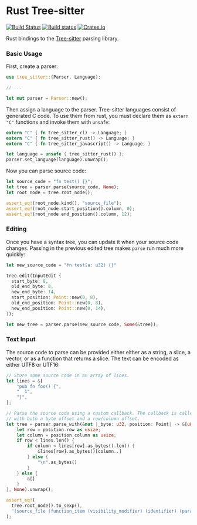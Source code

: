Rust Tree-sitter
================

[![Build Status](https://travis-ci.org/tree-sitter/tree-sitter.svg?branch=master)](https://travis-ci.org/tree-sitter/tree-sitter)
[![Build status](https://ci.appveyor.com/api/projects/status/vtmbd6i92e97l55w/branch/master?svg=true)](https://ci.appveyor.com/project/maxbrunsfeld/tree-sitter/branch/master)
[![Crates.io](https://img.shields.io/crates/v/tree-sitter.svg)](https://crates.io/crates/tree-sitter)

Rust bindings to the [Tree-sitter][] parsing library.

### Basic Usage

First, create a parser:

```rust
use tree_sitter::{Parser, Language};

// ...

let mut parser = Parser::new();
```

Then assign a language to the parser. Tree-sitter languages consist of generated C code. To use them from rust, you must declare them as `extern "C"` functions and invoke them with `unsafe`:

```rust
extern "C" { fn tree_sitter_c() -> Language; }
extern "C" { fn tree_sitter_rust() -> Language; }
extern "C" { fn tree_sitter_javascript() -> Language; }

let language = unsafe { tree_sitter_rust() };
parser.set_language(language).unwrap();
```

Now you can parse source code:

```rust
let source_code = "fn test() {}";
let tree = parser.parse(source_code, None);
let root_node = tree.root_node();

assert_eq!(root_node.kind(), "source_file");
assert_eq!(root_node.start_position().column, 0);
assert_eq!(root_node.end_position().column, 12);
```

### Editing

Once you have a syntax tree, you can update it when your source code changes. Passing in the previous edited tree makes `parse` run much more quickly:

```rust
let new_source_code = "fn test(a: u32) {}"

tree.edit(InputEdit {
  start_byte: 8,
  old_end_byte: 8,
  new_end_byte: 14,
  start_position: Point::new(0, 8),
  old_end_position: Point::new(0, 8),
  new_end_position: Point::new(0, 14),
});

let new_tree = parser.parse(new_source_code, Some(&tree));
```

### Text Input

The source code to parse can be provided either either as a string, a slice, a vector, or as a function that returns a slice. The text can be encoded as either UTF8 or UTF16:

```rust
// Store some source code in an array of lines.
let lines = &[
    "pub fn foo() {",
    "  1",
    "}",
];

// Parse the source code using a custom callback. The callback is called
// with both a byte offset and a row/column offset.
let tree = parser.parse_with(&mut |_byte: u32, position: Point| -> &[u8] {
    let row = position.row as usize;
    let column = position.column as usize;
    if row < lines.len() {
        if column < lines[row].as_bytes().len() {
            &lines[row].as_bytes()[column..]
        } else {
            "\n".as_bytes()
        }
    } else {
        &[]
    }
}, None).unwrap();

assert_eq!(
  tree.root_node().to_sexp(),
  "(source_file (function_item (visibility_modifier) (identifier) (parameters) (block (number_literal))))"
);
```

[tree-sitter]: https://github.com/tree-sitter/tree-sitter

